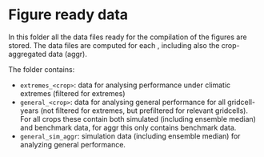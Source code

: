 # Figure ready data

 In this folder all the data files ready for the compilation of the figures are stored. The data files are computed for each <crop>, including also the crop-aggregated data (aggr). 

 
The folder contains:
- `extremes_<crop>`: data for analysing performance under climatic extremes (filtered for extremes)
- `general_<crop>`: data for analysing general performance for all gridcell-years (not filtered for extremes, but prefiltered for relevant gridcells). For all crops these contain both simulated (including ensemble median) and benchmark data, for aggr this only contains benchmark data. 
- `general_sim_aggr`: simulation data (including ensemble median) for analyzing general performance. 
